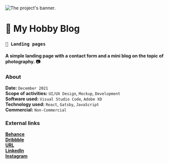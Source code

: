 ![The project's banner.](https:example.com/)
# 📌 My Hobby Blog
### `🛬 Landing pages`
#### A simple landing page with a contact form and a mini blog on the topic of photography. 📷
### About
**Date:** `December 2021`\
**Scope of activities:** `UI/UX Design`, `Mockup`, `Development`\
**Software used:** `Visual Studio Code`, `Adobe XD`\
**Technology used:** `React`, `Gatsby`, `JavaScript`\
**Commercial:** `Non-Commercial`

### External links
**[Behance](https://behance.net/)**\
**[Dribbble](https://dribbble.com/)**\
**[URL](https://example.com/)**\
**[LinkedIn](https://linkedin.com/)**\
**[Instagram](https://www.instagram.com/)**
